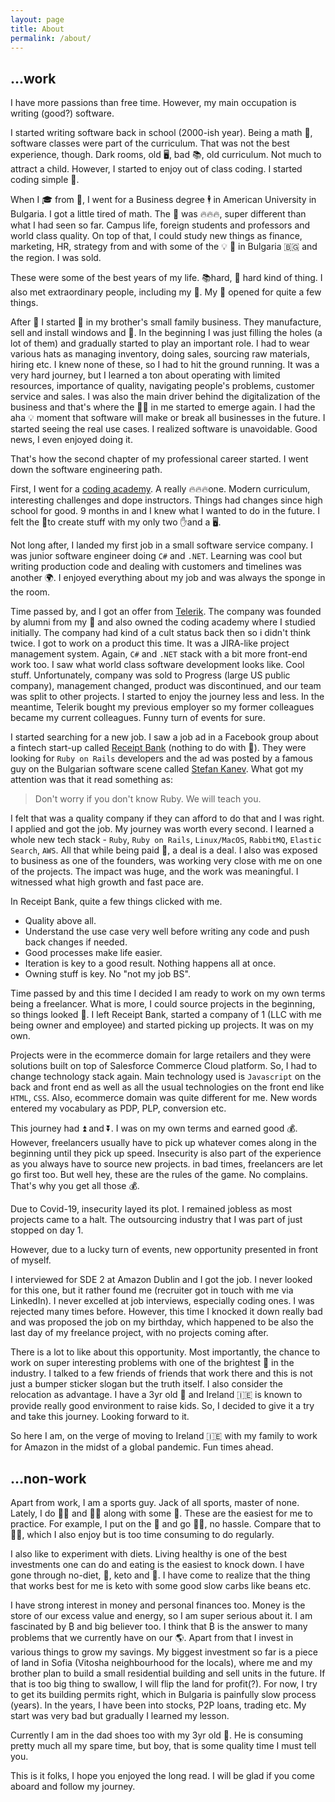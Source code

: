 ```yaml
---
layout: page
title: About
permalink: /about/
---
```

## ...work

I have more passions than free time. However, my main occupation is writing (good?) software.

I started writing software back in school (2000-ish year). Being a math 🏫, software classes were part of the curriculum. That was not the best experience, though. Dark rooms, old 🖥️, bad 📚, old curriculum. Not much to attract a child. However, I started to enjoy out of class coding. I started coding simple 🎲.

When I 🎓 from 🏫, I went for a Business degree 🕴️ in American University in Bulgaria. I got a little tired of math. The 🏫 was 🔥🔥🔥, super different than what I had seen so far. Campus life, foreign students and professors and world class quality. On top of that, I could study new things as finance, marketing, HR, strategy from and with some of the 💡 🧠 in Bulgaria 🇧🇬 and the region. I was sold.

These were some of the best years of my life. 📚hard, 🎉 hard kind of thing. I also met extraordinary people, including my 👧. My 👀 opened for quite a few things.

After 🏫 I started 🔨 in my brother's small family business. They manufacture, sell and install windows and 🚪. In the beginning I was just filling the holes (a lot of them) and gradually started to play an important role. I had to wear various hats as managing inventory, doing sales, sourcing raw materials, hiring etc. I knew none of these, so I had to hit the ground running. It was a very hard journey, but I learned a ton about operating with limited resources, importance of quality, navigating people's problems, customer service and sales. I was also the main driver behind the digitalization of the business and that's where the 👨‍💻 in me started to emerge again. I had the aha 💡 moment that software will make or break all businesses in the future. I started seeing the real use cases. I realized software is unavoidable. Good news, I even enjoyed doing it.

That's how the second chapter of my professional career started. I went down the software engineering path.

First, I went for a [coding academy](https://www.telerikacademy.com/). A really 🔥🔥🔥one. Modern curriculum, interesting challenges and dope instructors. Things had changes since high school for good. 9 months in and I knew what I wanted to do in the future. I felt the 💪to create stuff with my only two ✋and a 🖥️.

Not long after, I landed my first job in a small software service company. I was junior software engineer doing `C#` and `.NET`. Learning was cool but writing production code and dealing with customers and timelines was another 🌍. I enjoyed everything about my job and was always the sponge in the room.

Time passed by, and I got an offer from [Telerik](https://www.telerik.com/). The company was founded by alumni from my 🏫 and also owned the coding academy where I studied initially. The company had kind of a cult status back then so i didn't think twice. I got to work on a product this time. It was a JIRA-like project management system. Again, `C#` and `.NET` stack with a bit more front-end work too. I saw what world class software development looks like. Cool stuff. Unfortunately, company was sold to Progress (large US public company), management changed, product was discontinued, and our team was split to other projects. I started to enjoy the journey less and less. In the meantime, Telerik bought my previous employer so my former colleagues became my current colleagues. Funny turn of events for sure.

I started searching for a new job. I saw a job ad in a Facebook group about a fintech start-up called [Receipt Bank](https://www.receipt-bank.com/eu/) (nothing to do with 🏦). They were looking for `Ruby on Rails` developers and the ad was posted by a famous guy on the Bulgarian software scene called [Stefan Kanev](http://skanev.com/english/). What got my attention was that it read something as:

> Don't worry if you don't know Ruby. We will teach you.

I felt that was a quality company if they can afford to do that and I was right. I applied and got the job. My journey was worth every second. I learned a whole new tech stack - `Ruby`, `Ruby on Rails`, `Linux/MacOS`, `RabbitMQ`, `Elastic Search`, `AWS`. All that while being paid 🤑, a deal is a deal. I also was exposed to business as one of the founders, was working very close with me on one of the projects. The impact was huge, and the work was meaningful. I witnessed what high growth and fast pace are.

In Receipt Bank, quite a few things clicked with me.

* Quality above all.
* Understand the use case very well before writing any code and push back changes if needed.
* Good processes make life easier.
* Iteration is key to a good result. Nothing happens all at once.
* Owning stuff is key. No "not my job BS".

Time passed by and this time I decided I am ready to work on my own terms being a freelancer. What is more, I could source projects in the beginning, so things looked 🌹. I left Receipt Bank, started a company of 1 (LLC with me being owner and employee) and started picking up projects. It was on my own.

Projects were in the ecommerce domain for large retailers and they were solutions built on top of Salesforce Commerce Cloud platform. So, I had to change technology stack again. Main technology used is `Javascript` on the back and front end as well as all the usual technologies on the front end like `HTML`, `CSS`. Also, ecommerce domain was quite different for me. New words entered my vocabulary as PDP, PLP, conversion etc.

This journey had ⏫ and ⏬. I was on my own terms and earned good 💰. However, freelancers usually have to pick up whatever comes along in the beginning until they pick up speed. Insecurity is also part of the experience as you always have to source new projects. in bad times, freelancers are let go first too. But well hey, these are the rules of the game. No complains. That's why you get all those 💰.

Due to Covid-19, insecurity layed its plot. I remained jobless as most projects came to a halt. The outsourcing industry that I was part of just stopped on day 1.

However, due to a lucky turn of events, new opportunity presented in front of myself.

I interviewed for SDE 2 at Amazon Dublin and I got the job. I never looked for this one, but it rather found me (recruiter got in touch with me via LinkedIn). I never excelled at job interviews, especially coding ones. I was rejected many times before. However, this time I knocked it down really bad and was proposed the job on my birthday, which happened to be also the last day of my freelance project, with no projects coming after.

There is a lot to like about this opportunity. Most importantly, the chance to work on super interesting problems with one of the brightest 🧠 in the industry. I talked to a few friends of friends that work there and this is not just a bumper sticker slogan but the truth itself. I also consider the relocation as advantage. I have a 3yr old 👦 and Ireland 🇮🇪 is known to provide really good environment to raise kids. So, I decided to give it a try and take this journey. Looking forward to it.

So here I am, on the verge of moving to Ireland 🇮🇪 with my family to work for Amazon in the midst of a global pandemic. Fun times ahead.

## ...non-work

Apart from work, I am a sports guy. Jack of all sports, master of none. Lately, I do 🏃‍♂️ and 🚴‍♂️ along with some 💪. These are the easiest for me to practice. For example, I put on the 👟 and go 🏃‍♂️, no hassle. Compare that to 🏊‍♂️, which I also enjoy but is too time consuming to do regularly.

I also like to experiment with diets. Living healthy is one of the best investments one can do and eating is the easiest to knock down. I have gone through no-diet, 🌱, keto and 🍖. I have come to realize that the thing that works best for me is keto with some good slow carbs like beans etc.

I have strong interest in money and personal finances too. Money is the store of our excess value and energy, so I am super serious about it. I am fascinated by ₿ and big believer too. I think that ₿ is the answer to many problems that we currently have on our 🌎. Apart from that I invest in various things to grow my savings. My biggest investment so far is a piece of land in Sofia (Vitosha neighbourhood for the locals), where me and my brother plan to build a small residential building and sell units in the future. If that is too big thing to swallow, I will flip the land for profit(?). For now, I try to get its building permits right, which in Bulgaria is painfully slow process (years). In the years, I have been into stocks, P2P loans, trading etc. My start was very bad but gradually I learned my lesson.

Currently I am in the dad shoes too with my 3yr old 👦. He is consuming pretty much all my spare time, but boy, that is some quality time I must tell you.

This is it folks, I hope you enjoyed the long read. I will be glad if you come aboard and follow my journey.
